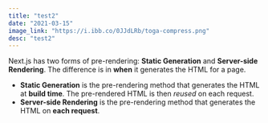 ```yaml
---
title: "test2"
date: "2021-03-15"
image_link: "https://i.ibb.co/0JJdLRb/toga-compress.png"
desc: "test2"
---
```


Next.js has two forms of pre-rendering: **Static Generation** and **Server-side Rendering**. The difference is in **when** it generates the HTML for a page.

- **Static Generation** is the pre-rendering method that generates the HTML at **build time**. The pre-rendered HTML is then _reused_ on each request.
- **Server-side Rendering** is the pre-rendering method that generates the HTML on **each request**.
